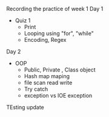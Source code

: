 Recording the practice of week 1 
Day 1
- Quiz 1
  - Print 
  - Looping using "for", "while"
  - Encoding, Regex

Day 2 
- OOP 
  - Public, Private , Class object
  - Hash map maping 
  - file scan read write 
  - Try catch
  - exception vs IOE exception


TEsting update 